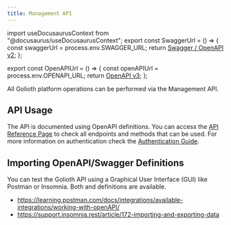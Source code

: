 ```yaml
---
title: Management API
---
```


import useDocusaurusContext from "@docusaurus/useDocusaurusContext";
export const SwaggerUrl = () => {
  const swaggerUrl = process.env.SWAGGER_URL;
  return <a href={swaggerUrl}>Swagger / OpenAPI v2</a>;
};

export const OpenAPIUrl = () => {
  const openAPIUrl = process.env.OPENAPI_URL;
  return <a href={openAPIUrl}>OpenAPI v3</a>;
};

All Golioth platform operations can be performed via the Management API.

## API Usage

The API is documented using OpenAPI definitions. You can access the [API
Reference Page](/reference/management-api/openapi) to check all endpoints and
methods that can be used. For more information on authentication check the
[Authentication Guide](/reference/management-api/auth).

## Importing OpenAPI/Swagger Definitions

You can test the Golioth API using a Graphical User Interface (GUI) like Postman
or Insomnia. Both <OpenAPIUrl/> and <SwaggerUrl/> definitions are available.

- https://learning.postman.com/docs/integrations/available-integrations/working-with-openAPI/
- https://support.insomnia.rest/article/172-importing-and-exporting-data
